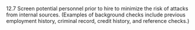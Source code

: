 12.7 Screen potential personnel prior to hire to minimize the risk of attacks from internal sources. (Examples of background checks include previous employment history, criminal record, credit history, and reference checks.) 
